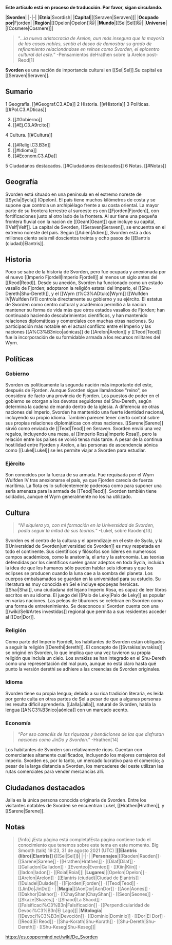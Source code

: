 **Este artículo está en proceso de traducción. Por favor, sigan circulando.**


|**Svorden**|
|-|-|
|**Etnia**|Svordish|
|**Capital**|[[Seraven\|Seraven]]|
|**Ocupado por**|Fjorden|
|**Región**|[[Opelon\|Opelon]]🐱︎|
|**Mundo**|[[Sel\|Sel]]🐱︎|
|**Universo**|[[Cosmere\|Cosmere]]|

>“*...la nueva aristocracia de Arelon, aun más insegura que la mayoría de las casas nobles, sentía el deseo de demostrar su grado de refinamiento relacionándose en reinos como Svorden, el epicentro cultural del este.*”
\-Pensamientos deHrathen sobre la Arelon post-Reod[1]


**Svorden** es una nación de importancia cultural en [[Sel\|Sel]].Su capital es [[Seraven\|Seraven]].

## Sumario

1 Geografía. [[#Geograf.C3.ADa]] 
2 Historia. [[#Historia]] 
3 Políticas. [[#Pol.C3.ADticas]] 

3. [[#Gobierno]] 
3. [[#Ej.C3.A9rcito]] 


4 Cultura. [[#Cultura]] 

4. [[#Religi.C3.B3n]] 
4. [[#Idioma]] 
4. [[#Econom.C3.ADa]] 


5 Ciudadanos destacados. [[#Ciudadanos destacados]] 
6 Notas. [[#Notas]] 


## Geografía
Svorden está situado en una península en el extremo noreste de [[Sycla\|Sycla]] (Opelon). El país tiene muchos kilómetros de costa y se supone que controla un archipiélago frente a su costa oriental. La mayor parte de su frontera terrestre al suroeste es con [[Fjorden\|Fjorden]], con fortificaciones justo al otro lado de la frontera. Al sur tiene una pequeña frontera fluvial con la nación de [[Geant\|Geant]] que incluye su capital, [[Velf\|Velf]]. La capital de Svorden, [[Seraven\|Seraven]], se encuentra en el extremo noreste del país. Según [[Adien\|Adien]], Svorden está a dos millones ciento seis mil doscientos treinta y ocho pasos de [[Elantris (ciudad)\|Elantris]].

## Historia
Poco se sabe de la historia de Svorden, pero fue ocupada y anexionada por el nuevo [[Imperio Fjordell\|Imperio Fjordell]] al menos un siglo antes del [[Reod\|Reod]]. Desde su anexión, Svorden ha funcionado como un estado vasallo de Fjorden; adoptaron la religión estatal del Imperio, el [[Shu-Dereth\|Shu-Dereth]], y el [[Wyrn (t%C3%ADtulo)\|Wyrn]] [[Wulfden IV\|Wulfden IV]] controla directamente su gobierno y su ejército. El estatus de Svorden como centro cultural y académico permitió a la nación mantener su forma de vida más que otros estados vasallos de Fjorden; han continuado haciendo descubrimientos científicos, y han mantenido relaciones diplomáticas y comerciales con muchas otras naciones. Su participación más notable en el actual conflicto entre el Imperio y las naciones [[A%C3%B3nico\|aónicas]] de [[Arelon\|Arelon]] y [[Teod\|Teod]] fue la incorporación de su formidable armada a los recursos militares del Wyrn.

## Políticas
### Gobierno
Svorden es políticamente la segunda nación más importante del este, después de Fjorden. Aunque Svorden sigue llamándose "reino", se considera de facto una provincia de Fjorden. Los puestos de poder en el gobierno se otorgan a los devotos seguidores del Shu-Dereth, según determina la cadena de mando dentro de la iglesia.
A diferencia de otras naciones del Imperio, Svorden ha mantenido una fuerte identidad nacional, incluyendo su propio idioma. También parecen tener cierto control sobre sus propias relaciones diplomáticas con otras naciones. [[Sarene\|Sarene]] sirvió como enviada de [[Teod\|Teod]] en Seraven. Svorden envió una vez regalos, incluyendo una mesa, al [[Imperio Rosa\|Imperio Rosa]], pero la relación entre los países se volvió tensa más tarde. A pesar de la continua hostilidad entre Fjorden y Arelon, a las personas de ascendencia aónica como [[Lukel\|Lukel]] se les permite viajar a Svorden para estudiar.

### Ejército
Son conocidos por la fuerza de su armada. Fue requisada por el Wyrn Wulfden IV tras anexionarse el país, ya que Fjorden carecía de fuerza marítima. La flota es lo suficientemente poderosa como para suponer una seria amenaza para la armada de [[Teod\|Teod]]. Svorden también tiene soldados, aunque el Wyrn generalmente no los ha utilizado.

## Cultura
>“*Ni siquiera yo, con mi formación en la Universidad de Svorden, podía seguir la mitad de sus teorías.*”
\-Lukel, sobre Raoden[13]

Svorden es el centro de la cultura y el aprendizaje en el este de Sycla, y la [[Universidad de Svorden\|universidad de Svorden]] es muy respetada en todo el continente. Sus científicos y filósofos son líderes en numerosos campos académicos, como la anatomía, el arte y la astronomía. Las teorías defendidas por los científicos suelen ganar adeptos en toda Sycla, incluida la idea de que los humanos sólo pueden hablar seis idiomas y que los eclipses se producen cuando la luna cae a la sombra del planeta. Los cuerpos embalsamados se guardan en la universidad para su estudio. Su literatura es muy conocida en Sel e incluye epopeyas heroicas. [[Shai\|Shai]], una ciudadana del lejano Imperio Rosa, es capaz de leer libros escritos en su idioma.
El juego del [[Palo de Leky\|Palo de Leky]] es popular en varias naciones. Las peleas de tiburones se celebran en Svorden como una forma de entretenimiento.
Se desconoce si Svorden cuenta con una [[/wiki/Sel#Artes investidas]] regional que permita a sus residentes acceder al [[Dor\|Dor]].

### Religión
Como parte del Imperio Fjordell, los habitantes de Svorden están obligados a seguir la religión [[Derethi\|derethi]]. El concepto de [[Svrakiss\|svrakiss]] se originó en Svorden, lo que implica que una vez tuvieron su propia religión que incluía un cielo. Los svrakiss se han integrado en el Shu-Dereth como una representación del mal puro, aunque no está claro hasta qué punto la versión derethi se adhiere a las creencias de Svorden originales.

### Idioma
Svorden tiene su propia lengua; debido a su rica tradición literaria, es leída por gente culta en otras partes de Sel a pesar de que a algunas personas les resulta difícil aprenderla. [[Jalla\|Jalla]], natural de Svorden, habla la lengua [[A%C3%B3nico\|aónica]] con un marcado acento.

### Economía
>“*Por eso carecéis de las riquezas y bendiciones de las que disfrutan naciones como JinDo y Svorden.*”
\-Hrathen[14]


Los habitantes de Svorden son relativamente ricos. Cuentan con comerciantes altamente cualificados, incluyendo los mejores cerrajeros del imperio. Svorden es, por lo tanto, un mercado lucrativo para el comercio; a pesar de la larga distancia a Svorden, los mercaderes del oeste utilizan las rutas comerciales para vender mercancías allí.

## Ciudadanos destacados
Jalla es la única persona conocida originaria de Svorden. Entre los visitantes notables de Svorden se encuentran Lukel, [[Hrathen\|Hrathen]], y [[Sarene\|Sarene]].

## Notas




> [!info] ¡Esta página está completa!Esta página contiene todo el conocimiento que tenemos sobre este tema en este momento.
Big Smooth (talk) 19:23, 31 de agosto 2021 (UTC)
|**[[Elantris (libro)\|Elantris]] (**[[Sel\|Sel]]**)**|
|-|-|
|**Personajes**|[[Raoden\|Raoden]] · [[Sarene\|Sarene]] · [[Hrathen\|Hrathen]] · [[Dilaf\|Dilaf]] · [[Galladon\|Galladon]] · [[Eventeo\|Eventeo]] · [[Kiin\|Kiin]] · [[Iadon\|Iadon]] · [[Roial\|Roial]]|
|**Lugares**|[[Opelon\|Opelon]] · [[Arelon\|Arelon]] · [[Elantris (ciudad)\|Ciudad de Elantris]] · [[Duladel\|Duladel]] · [[Fjorden\|Fjorden]] · [[Teod\|Teod]] · [[JinDo\|JinDo]] · |
|**Magia**|[[AonDor\|AonDor]] · [[Aon\|Aones]] · [[Dakhor\|Dakhor]] · [[ChayShan\|ChayShan]] · [[Seon\|Seones]] · [[Skaze\|Skazes]] · [[Shaod\|La Shaod]] · [[Falsificaci%C3%B3n\|Falsificación]] · [[Perpendicularidad de Devoci%C3%B3n\|El Lago]]|
|**Mitología**|[[Devoci%C3%B3n\|Devoción]] · [[Dominio\|Dominio]] · [[Dor\|El Dor]] · [[Reod\|El Reod]] · [[Shu-Korath\|Shu-Korath]] · [[Shu-Dereth\|Shu-Dereth]] · [[Shu-Keseg\|Shu-Keseg]]|



https://es.coppermind.net/wiki/De_Svorden